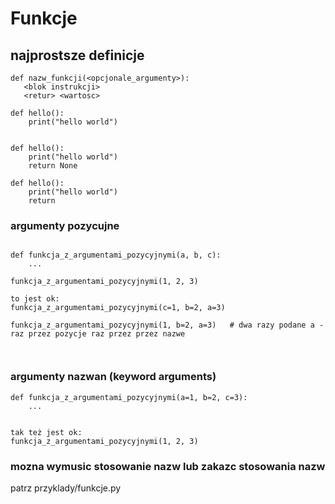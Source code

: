 # Funkcje

## najprostsze definicje

```
def nazw_funkcji(<opcjonale_argumenty>):
   <blok instrukcji>
   <retur> <wartosc>
   
def hello():
    print("hello world")


def hello():
    print("hello world")
    return None
    
def hello():
    print("hello world")
    return
```

### argumenty pozycujne
```
    
def funkcja_z_argumentami_pozycyjnymi(a, b, c):
    ...
    
funkcja_z_argumentami_pozycyjnymi(1, 2, 3)

to jest ok:
funkcja_z_argumentami_pozycyjnymi(c=1, b=2, a=3)   

funkcja_z_argumentami_pozycyjnymi(1, b=2, a=3)   # dwa razy podane a - raz przez pozycje raz przez przez nazwe



```

### argumenty nazwan (keyword arguments)

```
def funkcja_z_argumentami_pozycyjnymi(a=1, b=2, c=3):
    ...


tak też jest ok:
funkcja_z_argumentami_pozycyjnymi(1, 2, 3)

```

###  mozna wymusic stosowanie nazw lub zakazc stosowania nazw

patrz przyklady/funkcje.py